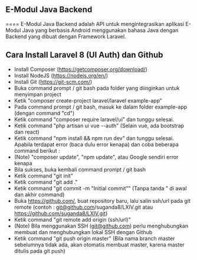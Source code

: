 ## E-Modul Java Backend
====
E-Modul Java Backend adalah API untuk mengintegrasikan aplikasi E-Modul Java yang berbasis Android menggunakan bahasa Java dengan Backend yang dibuat dengan Framework Laravel.

Cara Install Laravel 8 (UI Auth) dan Github
--------
- Install Composer (https://getcomposer.org/download/)
- Install NodeJS (https://nodejs.org/en/)
- Install Git (https://git-scm.com/)
- Buka command prompt / git bash pada folder yang diinginkan untuk menyimpan project
- Ketik "composer create-project laravel/laravel example-app"
- Pada command prompt / git bash, masuk ke dalam folder example-app (dengan command "cd")
- Ketik command "composer require laravel/ui" dan tunggu selesai.
- Ketik command "php artisan ui vue --auth" (Selain vue, ada bootstrap dan react)
- Ketik command "npm install && npm run dev" dan tunggu selesai. Apabila terdapat error (baca dulu error kenapa) dan coba beberapa command berikut :
- (Note) "composer update", "npm update", atau Google sendiri error kenapa
- Bila sukses, buka kembali command prompt / git bash
- Ketik command "git init"
- Ketik command "git add ."
- Ketik command "git commit -m "Initial commit"" (Tanpa tanda " di awal dan akhir command)
- Buka https://github.com/, buat repository baru, lalu salin ssh/url pada git remote (contoh : git@github.com/suganda8/LXIV.git atau https://github.com/suganda8/LXIV.git)
- Ketik command "git remote add origin (ssh/url)"
- (Note) Bila menggunakan SSH (git@github.com) perlu menghubungkan membuat dan menghubungkan lokal SSH dengan Github
- Ketik command "git push origin master" (Bila nama branch master sebelumnya tidak ada, akan otomatis membuat master, karena master ditulis pada git push)
